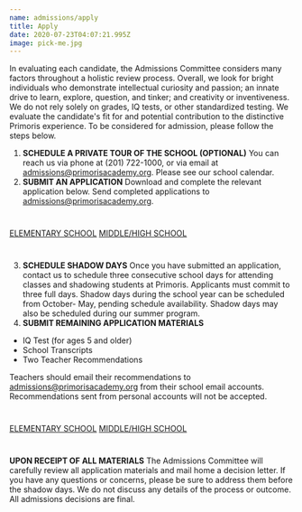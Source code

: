 ```yaml
---
name: admissions/apply
title: Apply
date: 2020-07-23T04:07:21.995Z
image: pick-me.jpg
---
```

In evaluating each candidate, the Admissions Committee considers many factors throughout a holistic review process. Overall, we look for bright individuals who demonstrate intellectual curiosity and passion; an innate drive to learn, explore, question, and tinker; and creativity or inventiveness. We do not rely solely on grades, IQ tests, or other standardized testing. We evaluate the candidate's fit for and potential contribution to the distinctive Primoris experience.
To be considered for admission, please follow the steps below.

1. **SCHEDULE A PRIVATE TOUR OF THE SCHOOL (OPTIONAL)**
   You can reach us via phone at (201) 722-1000, or via email at [admissions@primorisacademy.org](mailto:admissions@primorisacademy.org). Please see our school calendar.
2. **SUBMIT AN APPLICATION**
   Download and complete the relevant application below. Send completed applications to [admissions@primorisacademy.org](mailto:admissions@primorisacademy.org).

<p style="margin-top:40px;margin-bottom:40px">
<a class="submit-button" target="_blank" href="/img/ElementarySchoolApplication.pdf">ELEMENTARY SCHOOL</a>
<a class="submit-button" target="_blank" href="/img/MiddleAndHighSchoolApplication.pdf">MIDDLE/HIGH SCHOOL</a>
</p>

3. **SCHEDULE SHADOW DAYS**
   Once you have submitted an application, contact us to schedule three consecutive school days for attending classes and shadowing students at Primoris. Applicants must commit to three full days.
   Shadow days during the school year can be scheduled from October- May, pending schedule availability. Shadow days may also be scheduled during our summer program.
4. **SUBMIT REMAINING APPLICATION MATERIALS**

* IQ Test (for ages 5 and older)
* School Transcripts
* Two Teacher Recommendations

Teachers should email their recommendations to [admissions@primorisacademy.org](mailto:admissions@primorisacademy.org) from their school email accounts. Recommendations sent from personal accounts will not be accepted.

<p style="margin-top:40px;margin-bottom:40px">
<a class="submit-button" target="_blank" href="/img/RecommendationFormElementary.pdf">ELEMENTARY SCHOOL</a>
<a class="submit-button" target="_blank" href="/img/RecommendationFormMiddleAndHigh.pdf">MIDDLE/HIGH SCHOOL</a>
</p>

**UPON RECEIPT OF ALL MATERIALS**
The Admissions Committee will carefully review all application materials and mail home a decision letter. If you have any questions or concerns, please be sure to address them before the shadow days. We do not discuss any details of the process or outcome. All admissions decisions are final.